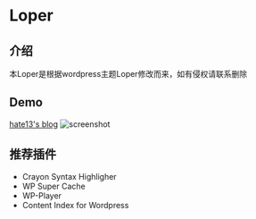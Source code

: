# Loper

## 介绍
本Loper是根据wordpress主题Loper修改而来，如有侵权请联系删除

## Demo
[hate13's blog](http://hate13.com)
![screenshot](http://hate13.com/usr/uploads/2016/10/2500707962.png)

## 推荐插件
* Crayon Syntax Highligher
* WP Super Cache
* WP-Player
* Content Index for Wordpress
